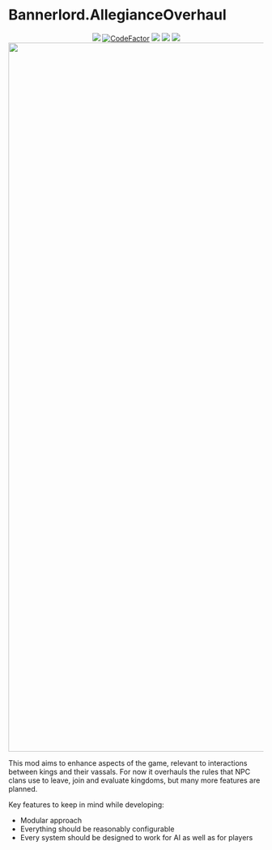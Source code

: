 # Bannerlord.AllegianceOverhaul
<p align="center">
        <a href="https://github.com/XAMPPRocky/tokei#tokei-時計"><img src="https://tokei.rs/b1/github/artifixer/Bannerlord.AllegianceOverhaul?category=code" /></a>        
        <a href="https://www.codefactor.io/repository/github/artifixer/bannerlord.allegianceoverhaul">
        <img src="https://www.codefactor.io/repository/github/artifixer/bannerlord.allegianceoverhaul/badge?s=f163b98709f885a36702dbef30f7bbfcd35c3b19" alt="CodeFactor" /></a>
        <a href="https://www.nexusmods.com/mountandblade2bannerlord/mods/1750" alt="Nexus Allegiance Overhaul">
        <img src="https://img.shields.io/badge/Nexus-Allegiance%20Overhaul-yellow.svg" /></a>  
        <a href="https://www.nexusmods.com/mountandblade2bannerlord/mods/1750" alt="Allegiance Overhaul">
        <img src="https://img.shields.io/endpoint?url=https%3A%2F%2Fnexusmods-version-pzk4e0ejol6j.runkit.sh%3FgameId%3Dmountandblade2bannerlord%26modId%3D1750" /></a>
        <a href="https://www.nexusmods.com/mountandblade2bannerlord/mods/1750" alt="Nexus Allegiance Overhaul">
        <img src="https://img.shields.io/endpoint?url=https%3A%2F%2Fnexusmods-downloads-ayuqql60xfxb.runkit.sh%2F%3Ftype%3Dtotal%26gameId%3D3174%26modId%3D1750" /></a>
        </br>
        <img src="https://staticdelivery.nexusmods.com/mods/3174/images/1750/1750-1590957278-1664366914.png" width="1400">        
</p>

This mod aims to enhance aspects of the game, relevant to interactions between kings and their vassals. For now it overhauls the rules that NPC clans use to leave, join and evaluate kingdoms, but many more features are planned.

Key features to keep in mind while developing:
- Modular approach 
- Everything should be reasonably configurable
- Every system should be designed to work for AI as well as for players


